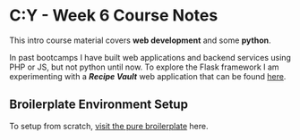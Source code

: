 # C:Y - Week 6 Course Notes

This intro course material covers **web development** and some **python**. 

In past bootcamps I have built web applications and backend services using PHP or JS, but not python until now. To explore the Flask framework I am experimenting with a ***Recipe Vault*** web application that can be found [here](https://github.com/rb-thompson/chefs-advantage).

## Broilerplate Environment Setup

To setup from scratch, [visit the pure broilerplate](https://github.com/rb-thompson/flask-broiler-plate) here.
